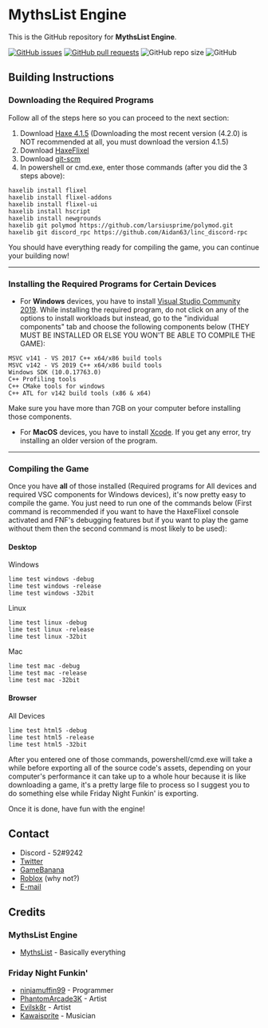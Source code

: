# MythsList Engine

This is the GitHub repository for **MythsList Engine**.

[![GitHub issues](https://img.shields.io/github/issues/MythsList/MythsList-Engine)](https://github.com/MythsList/MythsList-Engine/issues)
[![GitHub pull requests](https://img.shields.io/github/issues-pr/MythsList/MythsList-Engine)](https://github.com/MythsList/MythsList-Engine/pulls)
![GitHub repo size](https://img.shields.io/github/repo-size/MythsList/MythsList-Engine)
![GitHub](https://img.shields.io/github/license/MythsList/MythsList-Engine)

## Building Instructions

### Downloading the Required Programs

Follow all of the steps here so you can proceed to the next section:

1. Download [Haxe 4.1.5](https://haxe.org/download/version/4.1.5/) (Downloading the most recent version (4.2.0) is NOT recommended at all, you must download the version 4.1.5)
2. Download [HaxeFlixel](https://haxeflixel.com/documentation/install-haxeflixel/)
3. Download [git-scm](https://git-scm.com/downloads)
4. In powershell or cmd.exe, enter those commands (after you did the 3 steps above):
```
haxelib install flixel
haxelib install flixel-addons
haxelib install flixel-ui
haxelib install hscript
haxelib install newgrounds
haxelib git polymod https://github.com/larsiusprime/polymod.git
haxelib git discord_rpc https://github.com/Aidan63/linc_discord-rpc
```

You should have everything ready for compiling the game, you can continue your building now!

------

### Installing the Required Programs for Certain Devices

- For **Windows** devices, you have to install [Visual Studio Community 2019](https://visualstudio.microsoft.com/en/vs/community/). While installing the required program, do not click on any of the options to install workloads but instead, go to the "individual components" tab and choose the following components below (THEY MUST BE INSTALLED OR ELSE YOU WON'T BE ABLE TO COMPILE THE GAME):

```
MSVC v141 - VS 2017 C++ x64/x86 build tools
MSVC v142 - VS 2019 C++ x64/x86 build tools
Windows SDK (10.0.17763.0)
C++ Profiling tools
C++ CMake tools for windows
C++ ATL for v142 build tools (x86 & x64)
```

Make sure you have more than 7GB on your computer before installing those components.

- For **MacOS** devices, you have to install [Xcode](https://developer.apple.com/xcode/). If you get any error, try installing an older version of the program.

------

### Compiling the Game

Once you have **all** of those installed (Required programs for All devices and required VSC components for Windows devices), it's now pretty easy to compile the game. You just need to run one of the commands below (First command is recommended if you want to have the HaxeFlixel console activated and FNF's debugging features but if you want to play the game without them then the second command is most likely to be used):

#### Desktop

Windows
```
lime test windows -debug
lime test windows -release
lime test windows -32bit
```
Linux
```
lime test linux -debug
lime test linux -release
lime test linux -32bit
```
Mac
```
lime test mac -debug
lime test mac -release
lime test mac -32bit
```

#### Browser

All Devices
```
lime test html5 -debug
lime test html5 -release
lime test html5 -32bit
```

After you entered one of those commands, powershell/cmd.exe will take a while before exporting all of the source code's assets, depending on your computer's performance it can take up to a whole hour because it is like downloading a game, it's a pretty large file to process so I suggest you to do something else while Friday Night Funkin' is exporting.

Once it is done, have fun with the engine!

## Contact

- Discord - 52#9242
- [Twitter](https://twitter.com/mythslist)
- [GameBanana](https://gamebanana.com/members/1947708)
- [Roblox](https://www.roblox.com/users/851155547/profile) (why not?)
- [E-mail](mailto:mythslistofficial@gmail.com)

## Credits

### MythsList Engine

- [MythsList](https://twitter.com/mythslist) - Basically everything

### Friday Night Funkin'

- [ninjamuffin99](https://twitter.com/ninja_muffin99) - Programmer
- [PhantomArcade3K](https://twitter.com/phantomarcade3k) - Artist
- [Evilsk8r](https://twitter.com/evilsk8r) - Artist
- [Kawaisprite](https://twitter.com/kawaisprite) - Musician